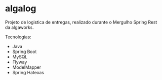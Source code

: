 # algalog



Projeto de logistica de entregas, realizado durante o Mergulho Spring Rest da algaworks.

Tecnologias:
- Java 
- Spring Boot
- MySQL
- Flyway
- ModelMapper
- Spring Hateoas
